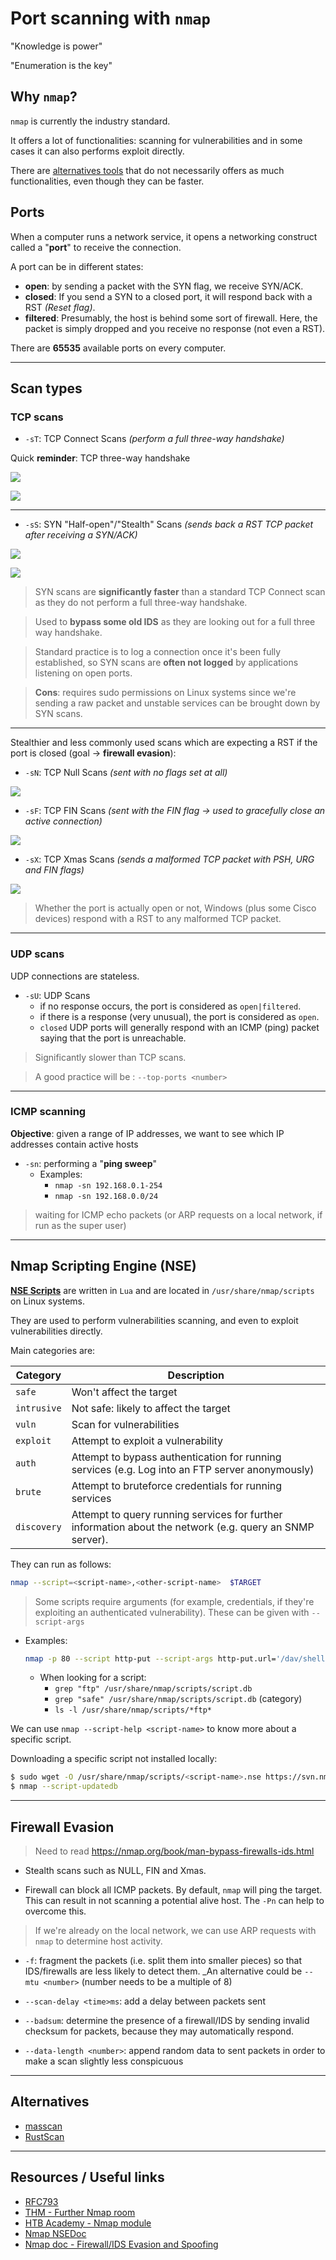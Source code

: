 # Port scanning with `nmap`

"Knowledge is power"

"Enumeration is the key"

## Why `nmap`?

`nmap` is currently the industry standard. 

It offers a lot of functionalities: scanning for vulnerabilities and in some cases it can also performs exploit directly.

There are [alternatives tools](#alternatives) that do not necessarily offers as much functionalities, even though they can be faster.

## Ports

When a computer runs a network service, it opens a networking construct called a "**port**" to receive the connection.

A port can be in different states:
- **open**: by sending a packet with the SYN flag, we receive SYN/ACK.
- **closed**: If you send a SYN to a closed port, it will respond back with a RST _(Reset flag)_.
- **filtered**: Presumably, the host is behind some sort of firewall. Here, the packet is simply dropped and you receive no response (not even a RST).

There are **65535** available ports on every computer.

___

## Scan types

### TCP scans

- `-sT`: TCP Connect Scans _(perform a full three-way handshake)_

Quick **reminder**: TCP three-way handshake

![](img/port-scanning/TCP-handshake.png)

![](img/port-scanning/TCP_connect_scan_wireshark.png)

___

- `-sS`: SYN "Half-open"/"Stealth" Scans _(sends back a RST TCP packet after receiving a SYN/ACK)_

![](img/port-scanning/SYN-scans.png)

![](img/port-scanning/TCP_SYN_scan_wireshark.png)

> SYN scans are **significantly faster** than a standard TCP Connect scan as they do not perform a full three-way handshake. 

> Used to **bypass some old IDS** as they are looking out for a full three way handshake.

> Standard practice is to log a connection once it's been fully established, so SYN scans are **often not logged** by applications listening on open ports.

> **Cons**: requires  sudo permissions on Linux systems since we're sending a raw packet and unstable services can be brought down by SYN scans.

___

Stealthier and less commonly used scans which are expecting a RST if the port is closed (goal &rarr; **firewall evasion**):

- `-sN`: TCP Null Scans _(sent with no flags set at all)_

![](img/port-scanning/TCP_NULL_scan_wireshark.png)

- `-sF`: TCP FIN Scans _(sent with the FIN flag &rarr; used to gracefully close an active connection)_

![](img/port-scanning/TCP_FIN_scan_wireshark.png)

- `-sX`: TCP Xmas Scans _(sends a malformed TCP packet with PSH, URG and FIN flags)_

![](img/port-scanning/TCP_XMAS_scan_wireshark.png)

> Whether the port is actually open or not, Windows (plus some Cisco devices) respond with a RST to any malformed TCP packet.

___

### UDP scans

UDP connections are stateless.

- `-sU`: UDP Scans
    + if no response occurs, the port is considered as `open|filtered`.
    + if there is a response (very unusual), the port is considered as `open`.
    + `closed` UDP ports will generally respond with an ICMP (ping) packet saying that the port is unreachable.

> Significantly slower than TCP scans.

> A good practice will be : `--top-ports <number>`

___

### ICMP scanning

**Objective**: given a range of IP addresses, we want to see which IP addresses contain active hosts

- `-sn`: performing a "**ping sweep**"
    + Examples: 
        * `nmap -sn 192.168.0.1-254` 
        * `nmap -sn 192.168.0.0/24` 

> waiting for ICMP echo packets (or ARP requests on a local network, if run as the super user)

___

## Nmap Scripting Engine (NSE)

[**NSE Scripts**](https://nmap.org/book/nse-usage.html) are written in `Lua` and are located in `/usr/share/nmap/scripts` on Linux systems.

They are used to perform vulnerabilities scanning, and even to exploit vulnerabilities directly.

Main categories are:

Category      | Description
--------------|----------
`safe`        | Won't affect the target
`intrusive`   | Not safe: likely to affect the target
`vuln`        | Scan for vulnerabilities
`exploit`     | Attempt to exploit a vulnerability
`auth`        | Attempt to bypass authentication for running services (e.g. Log into an FTP server anonymously)
`brute`       | Attempt to bruteforce credentials for running services
`discovery`   | Attempt to query running services for further information about the network (e.g. query an SNMP server).

They can run as follows:

```bash
nmap --script=<script-name>,<other-script-name>  $TARGET
```

> Some scripts require arguments (for example, credentials, if they're exploiting an authenticated vulnerability). These can be given with `--script-args`

- Examples:

    ```bash
    nmap -p 80 --script http-put --script-args http-put.url='/dav/shell.php',http-put.file='./shell.php' $TARGET
    ```
    + When looking for a script:
        * `grep "ftp" /usr/share/nmap/scripts/script.db`
        * `grep "safe" /usr/share/nmap/scripts/script.db` (category)
        * `ls -l /usr/share/nmap/scripts/*ftp*`

We can use `nmap --script-help <script-name>` to know more about a specific script.

Downloading a specific script not installed locally: 

```bash
$ sudo wget -O /usr/share/nmap/scripts/<script-name>.nse https://svn.nmap.org/nmap/scripts/<script-name>.nse
$ nmap --script-updatedb
```

___

## Firewall Evasion

> Need to read <https://nmap.org/book/man-bypass-firewalls-ids.html>

- Stealth scans such as NULL, FIN and Xmas.

- Firewall can block all ICMP packets. By default, `nmap` will ping the target. This can result in not scanning a potential alive host. The `-Pn` can help to overcome this.

> If we're already on the local network, we can use ARP requests with `nmap` to determine host activity.

- `-f`: fragment the packets (i.e. split them into smaller pieces) so that IDS/firewalls are less likely to detect them. _An alternative could be `--mtu <number>` (number needs to be a multiple of 8)

- `--scan-delay <time>ms`: add a delay between packets sent

- `--badsum`: determine the presence of a firewall/IDS by sending invalid checksum for packets, because they may automatically respond.

- `--data-length <number>`: append random data to sent packets in order to make a scan slightly less conspicuous

___

## Alternatives

- [masscan](https://github.com/robertdavidgraham/masscan#masscan-mass-ip-port-scanner)
- [RustScan](https://github.com/RustScan/RustScan)

___

## Resources / Useful links

- [RFC793](https://tools.ietf.org/html/rfc793)
- [THM - Further Nmap room](https://tryhackme.com/room/furthernmap)
- [HTB Academy - Nmap module](https://academy.hackthebox.eu/course/preview/network-enumeration-with-nmap)
- [Nmap NSEDoc](https://nmap.org/nsedoc/)
- [Nmap doc - Firewall/IDS Evasion and Spoofing](https://nmap.org/book/man-bypass-firewalls-ids.html)